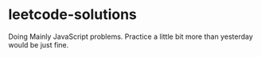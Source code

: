 # leetcode-solutions
Doing Mainly JavaScript problems.
Practice a little bit more than yesterday would be just fine. 
